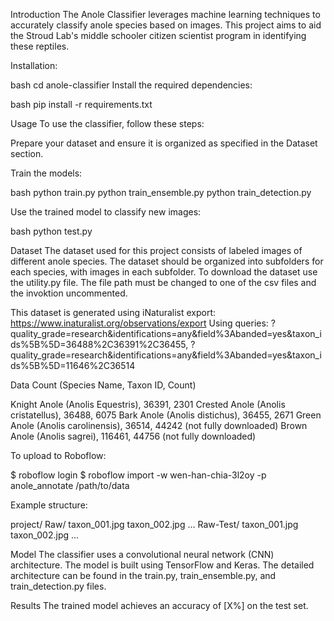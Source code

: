 Introduction
The Anole Classifier leverages machine learning techniques to accurately classify anole species based on images.
This project aims to aid the Stroud Lab's middle schooler citizen scientist program in identifying these reptiles.

Installation:

bash
cd anole-classifier
Install the required dependencies:

bash
pip install -r requirements.txt

Usage
To use the classifier, follow these steps:

Prepare your dataset and ensure it is organized as specified in the Dataset section.

Train the models:

bash
python train.py
python train_ensemble.py
python train_detection.py

Use the trained model to classify new images:

bash
python test.py 


Dataset
The dataset used for this project consists of labeled images of different anole species. The dataset should be organized into subfolders for each species, with images in each subfolder.
To download the dataset use the utility.py file. The file path must be changed to one of the csv files and the invoktion uncommented.

This dataset is generated using iNaturalist export: https://www.inaturalist.org/observations/export
Using queries: ?quality_grade=research&identifications=any&field%3Abanded=yes&taxon_ids%5B%5D=36488%2C36391%2C36455, ?quality_grade=research&identifications=any&field%3Abanded=yes&taxon_ids%5B%5D=11646%2C36514

Data Count (Species Name, Taxon ID, Count)

Knight Anole (Anolis Equestris), 36391, 2301
Crested Anole (Anolis cristatellus), 36488, 6075
Bark Anole (Anolis distichus), 36455, 2671
Green Anole (Anolis carolinensis), 36514, 44242 (not fully downloaded)
Brown Anole (Anolis sagrei), 116461, 44756 (not fully downloaded)

To upload to Roboflow:

$ roboflow login
$ roboflow import -w wen-han-chia-3l2oy -p anole_annotate /path/to/data


Example structure:

project/
    Raw/
        taxon_001.jpg
        taxon_002.jpg
        ...
    Raw-Test/
        taxon_001.jpg
        taxon_002.jpg
        ...

Model
The classifier uses a convolutional neural network (CNN) architecture. The model is built using TensorFlow and Keras. The detailed architecture can be found in the train.py, train_ensemble.py, and train_detection.py files.

Results
The trained model achieves an accuracy of [X%] on the test set.
